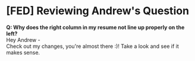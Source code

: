 # [FED] Reviewing Andrew's Question

**Q: Why does the right column in my resume not line up properly on the left?**  
Hey Andrew -  
Check out my changes, you're almost there :)! Take a look and see if it makes sense.
